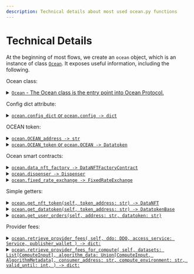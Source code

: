 ```yaml
---
description: Technical details about most used ocean.py functions
---
```


# Technical Details

At the beginning of most flows, we create an `ocean` object, which is an instance of class [`Ocean`](https://github.com/oceanprotocol/ocean.py/blob/main/ocean\_lib/ocean/ocean.py). It exposes useful information, including the following.

Ocean class:

<details>

<summary><a href="https://github.com/oceanprotocol/ocean.py/blob/main/ocean_lib/ocean/ocean.py#L43"><code>Ocean</code> - The Ocean class is the entry point into Ocean Protocol.</a></summary>

In order to initialize a Ocean object, you must provide `config_dict` which is a `Dictionary` instance and optionally a `DataServiceProvider` instance.

[Here ](https://github.com/oceanprotocol/ocean.py/blob/main/ocean\_lib/ocean/ocean.py#LL43C1-L96C53)is the source code.

{% code overflow="wrap" %}
```python
class Ocean:
    """The Ocean class is the entry point into Ocean Protocol."""

    @enforce_types
    def __init__(self, config_dict: Dict, data_provider: Optional[Type] = None) -> None:
        """Initialize Ocean class.

        Usage: Make a new Ocean instance

        `ocean = Ocean({...})`

        This class provides the main top-level functions in ocean protocol:
        1. Publish assets metadata and associated services
            - Each asset is assigned a unique DID and a DID Document (DDO)
            - The DDO contains the asset's services including the metadata
            - The DID is registered on-chain with a URL of the metadata store
              to retrieve the DDO from

            `ddo = ocean.assets.create(metadata, publisher_wallet)`

        2. Discover/Search ddos via the current configured metadata store (Aquarius)

            - Usage:
            `ddos_list = ocean.assets.search('search text')`

        An instance of Ocean is parameterized by a `Config` instance.

        :param config_dict: variable definitions
        :param data_provider: `DataServiceProvider` instance
        """
        config_errors = {}
        for key, value in config_defaults.items():
            if key not in config_dict:
                config_errors[key] = "required"
                continue

            if not isinstance(config_dict[key], type(value)):
                config_errors[key] = f"must be {type(value).__name__}"

        if config_errors:
            raise Exception(json.dumps(config_errors))

        self.config_dict = config_dict

        network_name = config_dict["NETWORK_NAME"]
        check_network(network_name)

        if not data_provider:
            data_provider = DataServiceProvider

        self.assets = OceanAssets(self.config_dict, data_provider)
        self.compute = OceanCompute(self.config_dict, data_provider)

        logger.debug("Ocean instance initialized: ")
```
{% endcode %}

</details>

Config dict attribute:

<details>

<summary><a href="https://github.com/oceanprotocol/ocean.py/blob/main/ocean_lib/ocean/ocean.py#LL265C1-L268C32"><code>ocean.config_dict</code> or <code>ocean.config -> dict</code></a></summary>

It is a helper method for retrieving the user's configuration for ocean.py.\
It can be called only by Ocean object and returns a python dictionary.

```python
    @property
    @enforce_types
    def config(self) -> dict:  # alias for config_dict
        return self.config_dict
```

</details>

OCEAN token:

<details>

<summary><a href="https://github.com/oceanprotocol/ocean.py/blob/main/ocean_lib/ocean/ocean.py#LL100C1-L103C52"><code>ocean.OCEAN_address -> str</code></a></summary>

It is a helper method for retrieving the OCEAN's token address.\
It can be called only by Ocean object and returns the address as a `string`.

```python
 @property
    @enforce_types
    def OCEAN_address(self) -> str:
        return get_ocean_token_address(self.config)
```

[`get_ocean_token_address`](https://github.com/oceanprotocol/ocean.py/blob/main/ocean\_lib/ocean/util.py#LL31C1-L38C89) function is an utilitary function which gets the address from `address.json` file

{% code overflow="wrap" %}
```python
@enforce_types
def get_ocean_token_address(config_dict: dict) -> str:
    """Returns the Ocean token address for given network or web3 instance
    Requires either network name or web3 instance.
    """
    addresses = get_contracts_addresses(config_dict)

    return Web3.toChecksumAddress(addresses.get("Ocean").lower()) if addresses else None
```
{% endcode %}

</details>

<details>

<summary><a href="https://github.com/oceanprotocol/ocean.py/blob/main/ocean_lib/ocean/ocean.py#LL105C1-L113C32"><code>ocean.OCEAN_token</code> or <code>ocean.OCEAN -> Datatoken</code></a></summary>

It is a helper method for retrieving the OCEAN token object (Datatoken class).\
It can be called within Ocean class and returns the OCEAN Datatoken.

```python
    @property
    @enforce_types
    def OCEAN_token(self) -> DatatokenBase:
        return DatatokenBase.get_typed(self.config, self.OCEAN_address)

    @property
    @enforce_types
    def OCEAN(self):  # alias for OCEAN_token
        return self.OCEAN_token
```

</details>

Ocean smart contracts:

<details>

<summary><a href="https://github.com/oceanprotocol/ocean.py/blob/main/ocean_lib/ocean/ocean.py#LL117C1-L120C80"><code>ocean.data_nft_factory -> DataNFTFactoryContract</code></a></summary>

It is a property for getting `Data NFT Factory` object for the singleton smart contract.\
It can be called within Ocean class and returns the `DataNFTFactoryContract` instance.

{% code overflow="wrap" %}
```python
@property
    @enforce_types
    def data_nft_factory(self) -> DataNFTFactoryContract:
        return DataNFTFactoryContract(self.config, self._addr("ERC721Factory"))
```
{% endcode %}

</details>

<details>

<summary><a href="https://github.com/oceanprotocol/ocean.py/blob/main/ocean_lib/ocean/ocean.py#LL122C1-L125C63"><code>ocean.dispenser -> Dispenser</code></a></summary>

`Dispenser` is represented by a faucet for free data.\
It is a property for getting `Dispenser` object for the singleton smart contract.\
It can be called within Ocean class and returns the `Dispenser` instance.

```python
    @property
    @enforce_types
    def dispenser(self) -> Dispenser:
        return Dispenser(self.config, self._addr("Dispenser"))
```

</details>

<details>

<summary><a href="https://github.com/oceanprotocol/ocean.py/blob/main/ocean_lib/ocean/ocean.py#LL127C1-L130C72"><code>ocean.fixed_rate_exchange -> FixedRateExchange</code></a></summary>

Exchange is used for priced data.\
It is a property for getting `FixedRateExchange` object for the singleton smart contract.\
It can be called within Ocean class and returns the `FixedRateExchange` instance.

```python
 @property
    @enforce_types
    def fixed_rate_exchange(self) -> FixedRateExchange:
        return FixedRateExchange(self.config, self._addr("FixedPrice"))
```

</details>

Simple getters:

<details>

<summary><a href="https://github.com/oceanprotocol/ocean.py/blob/main/ocean_lib/ocean/ocean.py#LL139C5-L145C51"><code>ocean.get_nft_token(self, token_address: str) -> DataNFT</code></a></summary>

It is a getter for a specific data NFT object based on its checksumed address.\
It can be called within Ocean class with a string `token_address` as parameter which returns the `DataNFT` instance.

```python
    @enforce_types
    def get_nft_token(self, token_address: str) -> DataNFT:
        """
        :param token_address: Token contract address, str
        :return: `DataNFT` instance
        """
        return DataNFT(self.config, token_address)
```

</details>

<details>

<summary><a href="https://github.com/oceanprotocol/ocean.py/blob/main/ocean_lib/ocean/ocean.py#LL147C5-L153C67"><code>ocean.get_datatoken(self, token_address: str) -> DatatokenBase</code></a></summary>

It is a getter for a specific `datatoken` object based on its checksumed address.\
It can be called within Ocean class with a string `token_address` as parameter which returns the `DatatokenBase` instance depending on datatoken's template index.

```python
@enforce_types
    def get_datatoken(self, token_address: str) -> DatatokenBase:
        """
        :param token_address: Token contract address, str
        :return: `Datatoken1` or `Datatoken2` instance
        """
        return DatatokenBase.get_typed(self.config, token_address)

```

</details>

<details>

<summary><a href="https://github.com/oceanprotocol/ocean.py/blob/main/ocean_lib/ocean/ocean.py#LL157C5-L173C23"><code>ocean.get_user_orders(self, address: str, datatoken: str)</code></a></summary>

Returns the list of orders that were made by a certain user on a specific datatoken.

As parameters:

1. `address` - ETH wallet address of that user
2. `datatoken` - datatoken address

\
It can be called within Ocean class.

{% code overflow="wrap" %}
```python
    @enforce_types
    def get_user_orders(self, address: str, datatoken: str) -> List[AttributeDict]:
        """
        :return: List of orders `[Order]`
        """
        dt = DatatokenBase.get_typed(self.config_dict, datatoken)
        _orders = []
        for log in dt.get_start_order_logs(address):
            a = dict(log.args.items())
            a["amount"] = int(log.args.amount)
            a["address"] = log.address
            a["transactionHash"] = log.transactionHash
            a = AttributeDict(a.items())

            _orders.append(a)

        return _orders
```
{% endcode %}



</details>

Provider fees:

<details>

<summary><a href="https://github.com/oceanprotocol/ocean.py/blob/main/ocean_lib/ocean/ocean.py#LL177C4-L189C1"><code>ocean.retrieve_provider_fees( self, ddo: DDO, access_service: Service, publisher_wallet ) -> dict:</code></a></summary>

Calls Provider to compute provider fees as dictionary for access service.

As parameters:

1. `ddo` - the data asset which has the DDO object
2. `access_service` - Service instance for the service that needs the provider fees
3. `publisher_wallet` - Wallet instance of the user that wants to retrieve the provider fees

{% code overflow="wrap" %}
```python
 @enforce_types
    def retrieve_provider_fees(
        self, ddo: DDO, access_service: Service, publisher_wallet
    ) -> dict:

        initialize_response = DataServiceProvider.initialize(
            ddo.did, access_service, consumer_address=publisher_wallet.address
        )
        initialize_data = initialize_response.json()
        provider_fees = initialize_data["providerFee"]

        return provider_fees
```
{% endcode %}

</details>

<details>

<summary><a href="https://github.com/oceanprotocol/ocean.py/blob/main/ocean_lib/ocean/ocean.py#LL190C4-L210C1"><code>ocean.retrieve_provider_fees_for_compute( self, datasets: List[ComputeInput], algorithm_data: Union[ComputeInput, AlgorithmMetadata], consumer_address: str, compute_environment: str, valid_until: int, ) -> dict:</code></a></summary>

Calls Provider to generate provider fees as dictionary for compute service.

As parameters:

1. `datasets` - list of `ComputeInput` which contains the data assets
2. `algorithm_data` - necessary data for algorithm and it can be either a `ComputeInput` object, either just the algorithm metadata, `AlgorithmMetadata`
3. `consumer_address` - address of the compute consumer wallet which is requesting the provider fees
4. `compute_environment` - id provided from the compute environment as `string`
5. `valid_until` - timestamp in UNIX miliseconds for the duration of provider fees for the compute service.

{% code overflow="wrap" %}
```python
@enforce_types
    def retrieve_provider_fees_for_compute(
        self,
        datasets: List[ComputeInput],
        algorithm_data: Union[ComputeInput, AlgorithmMetadata],
        consumer_address: str,
        compute_environment: str,
        valid_until: int,
    ) -> dict:

        initialize_compute_response = DataServiceProvider.initialize_compute(
            [x.as_dictionary() for x in datasets],
            algorithm_data.as_dictionary(),
            datasets[0].service.service_endpoint,
            consumer_address,
            compute_environment,
            valid_until,
        )

        return initialize_compute_response.json()
```
{% endcode %}

</details>
